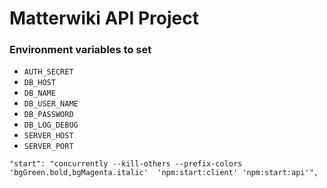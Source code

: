 # Matterwiki API Project

### Environment variables to set

* `AUTH_SECRET`
* `DB_HOST`
* `DB_NAME`
* `DB_USER_NAME`
* `DB_PASSWORD`
* `DB_LOG_DEBUG`
* `SERVER_HOST`
* `SERVER_PORT`


```
"start": "concurrently --kill-others --prefix-colors 'bgGreen.bold,bgMagenta.italic'  'npm:start:client' 'npm:start:api'",
```